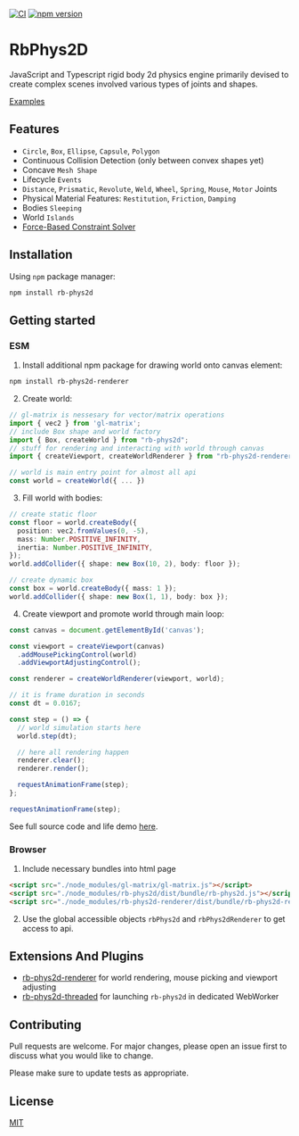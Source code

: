 [![CI](https://github.com/codeagent/rb-phys2d/actions/workflows/ci.yml/badge.svg)](https://github.com/codeagent/rb-phys2d/actions/workflows/ci.yml)
[![npm version](https://badge.fury.io/js/rb-phys2d.svg)](https://badge.fury.io/js/rb-phys2d)

# RbPhys2D

JavaScript and Typescript rigid body 2d physics engine primarily devised to create complex scenes involved various types of joints and shapes.

[Examples](https://rb-phys2d.stackblitz.io/)

## Features

- `Circle`, `Box`, `Ellipse`, `Capsule`, `Polygon`
- Continuous Collision Detection (only between convex shapes yet)
- Concave `Mesh Shape`
- Lifecycle `Events`
- `Distance`, `Prismatic`, `Revolute`, `Weld`, `Wheel`, `Spring`, `Mouse`, `Motor` Joints
- Physical Material Features: `Restitution`, `Friction`, `Damping`
- Bodies `Sleeping`
- World `Islands`
- [Force-Based Constraint Solver](http://www.mft-spirit.nl/files/MTamis_ConstraintBasedPhysicsSolver.pdf)

## Installation

Using `npm` package manager:

```bash
npm install rb-phys2d
```

## Getting started

### ESM

1. Install additional npm package for drawing world onto canvas element:

```bash
npm install rb-phys2d-renderer
```

2. Create world:

```typescript
// gl-matrix is nessesary for vector/matrix operations
import { vec2 } from 'gl-matrix';
// include Box shape and world factory
import { Box, createWorld } from "rb-phys2d";
// stuff for rendering and interacting with world through canvas
import { createViewport, createWorldRenderer } from "rb-phys2d-renderer";

// world is main entry point for almost all api
const world = createWorld({ ... })

```

3. Fill world with bodies:

```typescript
// create static floor
const floor = world.createBody({
  position: vec2.fromValues(0, -5),
  mass: Number.POSITIVE_INFINITY,
  inertia: Number.POSITIVE_INFINITY,
});
world.addCollider({ shape: new Box(10, 2), body: floor });

// create dynamic box
const box = world.createBody({ mass: 1 });
world.addCollider({ shape: new Box(1, 1), body: box });
```

4. Create viewport and promote world through main loop:

```typescript
const canvas = document.getElementById('canvas');

const viewport = createViewport(canvas)
  .addMousePickingControl(world)
  .addViewportAdjustingControl();

const renderer = createWorldRenderer(viewport, world);

// it is frame duration in seconds
const dt = 0.0167;

const step = () => {
  // world simulation starts here
  world.step(dt);

  // here all rendering happen
  renderer.clear();
  renderer.render();

  requestAnimationFrame(step);
};

requestAnimationFrame(step);
```

See full source code and life demo [here](https://stackblitz.com/edit/rb-phys2d-getting-started?file=index.ts).

### Browser

1. Include necessary bundles into html page

```html
<script src="./node_modules/gl-matrix/gl-matrix.js"></script>
<script src="./node_modules/rb-phys2d/dist/bundle/rb-phys2d.js"></script>
<script src="./node_modules/rb-phys2d-renderer/dist/bundle/rb-phys2d-renderer.js"></script>
```

2. Use the global accessible objects `rbPhys2d` and `rbPhys2dRenderer` to get access to api.

## Extensions And Plugins

- [rb-phys2d-renderer](https://github.com/codeagent/rb-phys2d-renderer) for world rendering, mouse picking and viewport adjusting
- [rb-phys2d-threaded](https://github.com/codeagent/rb-phys2d-threaded) for launching `rb-phys2d` in dedicated WebWorker

## Contributing

Pull requests are welcome. For major changes, please open an issue first
to discuss what you would like to change.

Please make sure to update tests as appropriate.

## License

[MIT](https://choosealicense.com/licenses/mit/)
